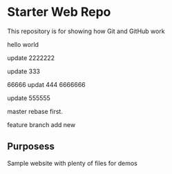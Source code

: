 # Starter Web Repo

This repository is for showing how Git and GitHub work


hello world

update 2222222

update 333

66666
updat 444 6666666

update 555555

master rebase first. 

feature branch add new

## Purposess

Sample website with plenty of files for demos